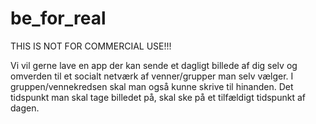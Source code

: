 # be_for_real
THIS IS NOT FOR COMMERCIAL USE!!!

 Vi vil gerne lave en app der kan sende et dagligt billede af dig selv og omverden til et socialt netværk af venner/grupper man selv vælger. 
 I gruppen/vennekredsen skal man også kunne skrive til hinanden. 
 Det tidspunkt man skal tage billedet på, skal ske på et tilfældigt tidspunkt af dagen.
